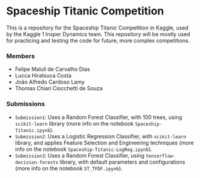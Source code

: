 # Spaceship Titanic Competition

This is a repository for the Spaceship Titanic Competition in Kaggle, used by the Kaggle 1 Insper Dynamics team. 
This repository will be mostly used for practicing and testing the code for future, more complex competitions.

### Members

- Felipe Maluli de Carvalho Dias
- Lucca Hiratsuca Costa
- João Alfredo Cardoso Lamy
- Thomas Chiari Ciocchetti de Souza

### Submissions
- `Submission1`: Uses a Random Forest Classifier, with 100 trees, using `scikit-learn` library (more info on the notebook `Spaceship-Titanic.ipynb`).
- `Submission2`: Uses a Logistic Regression Classifier, with `scikit-learn` library, and applies Feature Selection and Engineering techniques (more info on the notebook `Spaceship-Titanic-LogReg.ipynb`).
- `Submission3`: Uses a Random Forest Classifier, using `tensorflow-decision-forests` library, with default parameters and configurations (more info on the notebook `ST_TFDF.ipynb`).